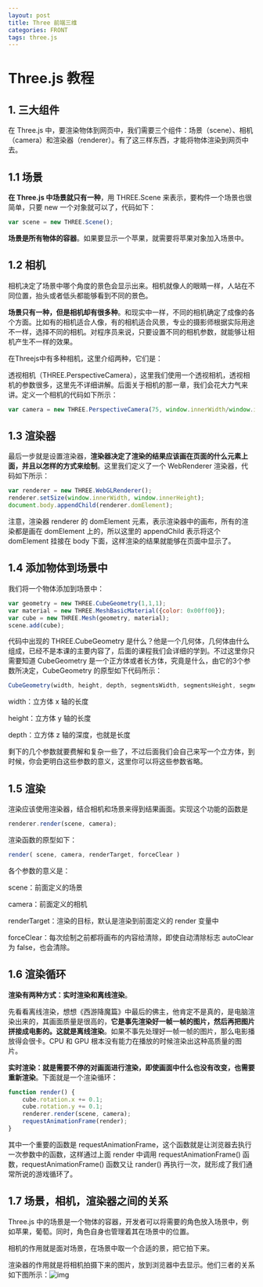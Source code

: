 ```yaml
---
layout: post
title: Three 前端三维
categories: FRONT
tags: three.js
---
```


# Three.js 教程

## 1. 三大组件

在 Three.js 中，要渲染物体到网页中，我们需要三个组件：场景（scene）、相机（camera）和渲染器（renderer）。有了这三样东西，才能将物体渲染到网页中去。

## 1.1 场景

**在 Three.js 中场景就只有一种**，用 THREE.Scene 来表示，要构件一个场景也很简单，只要 new 一个对象就可以了，代码如下：

```javascript
var scene = new THREE.Scene();
```

**场景是所有物体的容器**。如果要显示一个苹果，就需要将苹果对象加入场景中。

## 1.2 相机

相机决定了场景中哪个角度的景色会显示出来。相机就像人的眼睛一样，人站在不同位置，抬头或者低头都能够看到不同的景色。

**场景只有一种，但是相机却有很多种**。和现实中一样，不同的相机确定了成像的各个方面。比如有的相机适合人像，有的相机适合风景，专业的摄影师根据实际用途不一样，选择不同的相机。对程序员来说，只要设置不同的相机参数，就能够让相机产生不一样的效果。

在Threejs中有多种相机，这里介绍两种，它们是：

透视相机（THREE.PerspectiveCamera），这里我们使用一个透视相机，透视相机的参数很多，这里先不详细讲解。后面关于相机的那一章，我们会花大力气来讲。定义一个相机的代码如下所示：

```javascript
var camera = new THREE.PerspectiveCamera(75, window.innerWidth/window.innerHeight, 0.1, 1000);
```

## 1.3 渲染器

最后一步就是设置渲染器，**渲染器决定了渲染的结果应该画在页面的什么元素上面，并且以怎样的方式来绘制**。这里我们定义了一个 WebRenderer 渲染器，代码如下所示：

```javascript
var renderer = new THREE.WebGLRenderer();
renderer.setSize(window.innerWidth, window.innerHeight);
document.body.appendChild(renderer.domElement);
```

注意，渲染器 renderer 的 domElement 元素，表示渲染器中的画布，所有的渲染都是画在 domElement 上的，所以这里的 appendChild 表示将这个 domElement 挂接在 body 下面，这样渲染的结果就能够在页面中显示了。

## 1.4 添加物体到场景中

我们将一个物体添加到场景中：

```javascript
var geometry = new THREE.CubeGeometry(1,1,1); 
var material = new THREE.MeshBasicMaterial({color: 0x00ff00});
var cube = new THREE.Mesh(geometry, material); 
scene.add(cube);
```

代码中出现的 THREE.CubeGeometry 是什么？他是一个几何体，几何体由什么组成，已经不是本课的主要内容了，后面的课程我们会详细的学到。不过这里你只需要知道 CubeGeometry 是一个正方体或者长方体，究竟是什么，由它的3个参数所决定，CubeGeometry 的原型如下代码所示：

```javascript
CubeGeometry(width, height, depth, segmentsWidth, segmentsHeight, segmentsDepth, materials, sides)
```

width：立方体 x 轴的长度

height：立方体 y 轴的长度

depth：立方体 z 轴的深度，也就是长度

剩下的几个参数就要费解和复杂一些了，不过后面我们会自己来写一个立方体，到时候，你会更明白这些参数的意义，这里你可以将这些参数省略。

## 1.5 渲染

渲染应该使用渲染器，结合相机和场景来得到结果画面。实现这个功能的函数是

```javascript
renderer.render(scene, camera);
```

渲染函数的原型如下：

```javascript
render( scene, camera, renderTarget, forceClear )
```

各个参数的意义是：

scene：前面定义的场景

camera：前面定义的相机

renderTarget：渲染的目标，默认是渲染到前面定义的 render 变量中

forceClear：每次绘制之前都将画布的内容给清除，即使自动清除标志 autoClear 为 false，也会清除。

## 1.6 渲染循环

**渲染有两种方式：实时渲染和离线渲染**。

先看看离线渲染，想想《西游降魔篇》中最后的佛主，他肯定不是真的，是电脑渲染出来的，其画面质量是很高的，**它是事先渲染好一帧一帧的图片，然后再把图片拼接成电影的。这就是离线渲染**。如果不事先处理好一帧一帧的图片，那么电影播放得会很卡。CPU 和 GPU 根本没有能力在播放的时候渲染出这种高质量的图片。

**实时渲染：就是需要不停的对画面进行渲染，即使画面中什么也没有改变，也需要重新渲染**。下面就是一个渲染循环：

```javascript
function render() {
    cube.rotation.x += 0.1;
    cube.rotation.y += 0.1;
    renderer.render(scene, camera);
    requestAnimationFrame(render);
}
```

其中一个重要的函数是 requestAnimationFrame，这个函数就是让浏览器去执行一次参数中的函数，这样通过上面 render 中调用 requestAnimationFrame() 函数，requestAnimationFrame() 函数又让 rander() 再执行一次，就形成了我们通常所说的游戏循环了。

## 1.7 场景，相机，渲染器之间的关系

Three.js 中的场景是一个物体的容器，开发者可以将需要的角色放入场景中，例如苹果，葡萄。同时，角色自身也管理着其在场景中的位置。

相机的作用就是面对场景，在场景中取一个合适的景，把它拍下来。

渲染器的作用就是将相机拍摄下来的图片，放到浏览器中去显示。他们三者的关系如下图所示：![img](http://www.hewebgl.com/attached/image/20130810/20130810150021_257.jpg)



